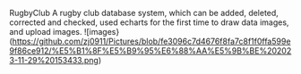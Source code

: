 R u g b y C l u b 
A rugby club database system, which can be added, deleted, corrected and checked, used echarts for the first time to draw data images, and upload images.
 
![images}(https://github.com/zj0911/Pictures/blob/fe3096c7d4676f8fa7c8f1f0ffa599e9f86ce912/%E5%B1%8F%E5%B9%95%E6%88%AA%E5%9B%BE%202023-11-29%20153433.png)
